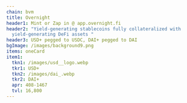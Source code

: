 ```yaml
---
chain: bvm
title: Overnight
header1: Mint or Zap in @ app.overnight.fi
header2: "Yield-generating stablecoins fully collateralized with
  yield-generating DeFi assets "
header3: USD+ pegged to USDC, DAI+ pegged to DAI
bgImage: /images/background9.png
items: oneCard
item1:
  tkn1: /images/usd__logo.webp
  tkr1: USD+
  tkn2: /images/dai_.webp
  tkr2: DAI+
  apr: 408-1467
  tvl: 16,800
---
```

